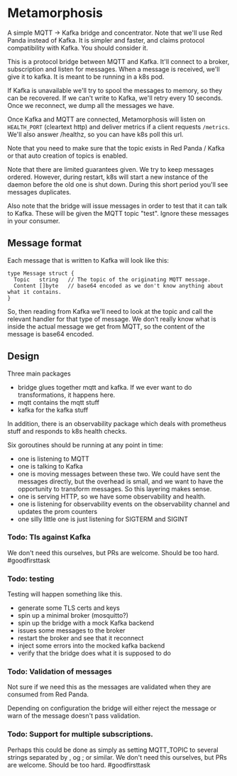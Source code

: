 # Metamorphosis

A simple MQTT -> Kafka bridge and concentrator. Note that we'll use Red Panda instead of Kafka. It is simpler and
faster, and claims protocol compatibility with Kafka. You should consider it.

This is a protocol bridge between MQTT and Kafka. It'll connect to a broker, subscription and listen for messages. When
a message is received, we'll give it to kafka. It is meant to be running in a k8s pod.

If Kafka is unavailable we'll try to spool the messages to memory, so they can be recovered. If we can't write to Kafka,
we'll retry every 10 seconds. Once we reconnect, we dump all the messages we have.

Once Kafka and MQTT are connected, Metamorphosis will listen on `HEALTH_PORT` (cleartext http) and deliver metrics if a
client requests `/metrics`. We'll also answer /healthz, so you can have k8s poll this url.

Note that you need to make sure that the topic exists in Red Panda / Kafka or that auto creation of topics is enabled.

Note that there are limited guarantees given. We try to keep messages ordered. However, during restart, k8s will start a
new instance of the daemon before the old one is shut down. During this short period you'll see messages duplicates.

Also note that the bridge will issue messages in order to test that it can talk to Kafka. These will be given the MQTT
topic "test". Ignore these messages in your consumer.

## Message format

Each message that is written to Kafka will look like this:

```
type Message struct {
  Topic   string   // The topic of the originating MQTT message.
  Content []byte   // base64 encoded as we don't know anything about what it contains.
}
```

So, then reading from Kafka we'll need to look at the topic and call the relevant handler for that type of message. We
don't really know what is inside the actual message we get from MQTT, so the content of the message is base64 encoded.

## Design

Three main packages

* bridge glues together mqtt and kafka. If we ever want to do transformations, it happens here.
* mqtt contains the mqtt stuff
* kafka for the kafka stuff

In addition, there is an observability package which deals with prometheus stuff and responds to k8s health checks.

Six goroutines should be running at any point in time:

* one is listening to MQTT
* one is talking to Kafka
* one is moving messages between these two. We could have sent the messages directly, but the overhead is small, and we
  want to have the opportunity to transform messages. So this layering makes sense.
* one is serving HTTP, so we have some observability and health.
* one is listening for observability events on the observability channel and updates the prom counters
* one silly little one is just listening for SIGTERM and SIGINT

### Todo: Tls against Kafka

We don't need this ourselves, but PRs are welcome. Should be too hard. #goodfirsttask

### Todo: testing

Testing will happen something like this.

- generate some TLS certs and keys
- spin up a minimal broker (mosquitto?)
- spin up the bridge with a mock Kafka backend
- issues some messages to the broker
- restart the broker and see that it reconnect
- inject some errors into the mocked kafka backend
- verify that the bridge does what it is supposed to do

### Todo: Validation of messages

Not sure if we need this as the messages are validated when they are consumed from Red Panda.

Depending on configuration the bridge will either reject the message or warn of the message doesn't pass validation.

### Todo: Support for multiple subscriptions.

Perhaps this could be done as simply as setting MQTT_TOPIC to several strings separated by , og ; or similar. We don't
need this ourselves, but PRs are welcome. Should be too hard. #goodfirsttask

